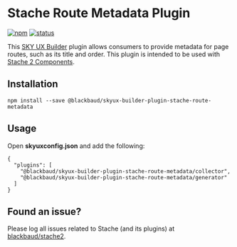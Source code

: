 # Stache Route Metadata Plugin

[![npm](https://img.shields.io/npm/v/@blackbaud/skyux-builder-plugin-stache-route-metadata.svg)](https://www.npmjs.com/package/@blackbaud/skyux-builder-plugin-stache-route-metadata)
[![status](https://travis-ci.org/blackbaud/skyux-builder-plugin-stache-route-metadata.svg?branch=master)](https://travis-ci.org/blackbaud/skyux-builder-plugin-stache-route-metadata)

This [SKY UX Builder](https://github.com/blackbaud/skyux-builder) plugin allows consumers to provide metadata for page routes, such as its title and order. This plugin is intended to be used with [Stache 2 Components](https://github.com/blackbaud/stache2).

## Installation

```
npm install --save @blackbaud/skyux-builder-plugin-stache-route-metadata
```

## Usage

Open **skyuxconfig.json** and add the following:

```
{
  "plugins": [
    "@blackbaud/skyux-builder-plugin-stache-route-metadata/collector",
    "@blackbaud/skyux-builder-plugin-stache-route-metadata/generator"
  ]
}
```

## Found an issue?

Please log all issues related to Stache (and its plugins) at [blackbaud/stache2](https://github.com/blackbaud/stache2/issues).
